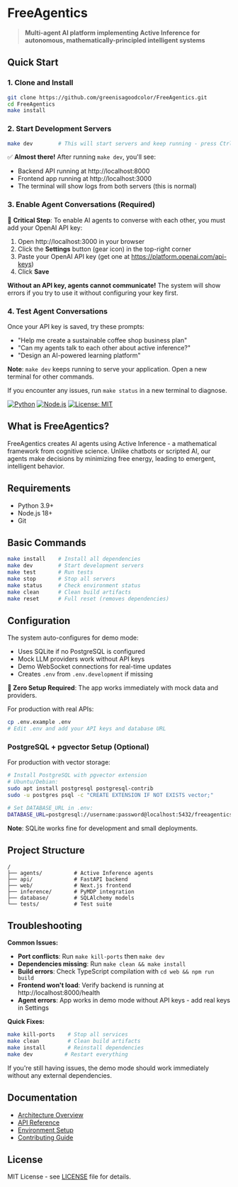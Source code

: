 # FreeAgentics

> **Multi-agent AI platform implementing Active Inference for autonomous, mathematically-principled intelligent systems**

## Quick Start

### 1. Clone and Install
```bash
git clone https://github.com/greenisagoodcolor/FreeAgentics.git
cd FreeAgentics
make install
```

### 2. Start Development Servers
```bash
make dev        # This will start servers and keep running - press Ctrl+C to stop
```

✅ **Almost there!** After running `make dev`, you'll see:
- Backend API running at http://localhost:8000
- Frontend app running at http://localhost:3000
- The terminal will show logs from both servers (this is normal)

### 3. Enable Agent Conversations (Required)
🔑 **Critical Step**: To enable AI agents to converse with each other, you must add your OpenAI API key:

1. Open http://localhost:3000 in your browser
2. Click the **Settings** button (gear icon) in the top-right corner
3. Paste your OpenAI API key (get one at https://platform.openai.com/api-keys)
4. Click **Save**

**Without an API key, agents cannot communicate!** The system will show errors if you try to use it without configuring your key first.

### 4. Test Agent Conversations
Once your API key is saved, try these prompts:
- "Help me create a sustainable coffee shop business plan"
- "Can my agents talk to each other about active inference?"
- "Design an AI-powered learning platform"

**Note**: `make dev` keeps running to serve your application. Open a new terminal for other commands.

If you encounter any issues, run `make status` in a new terminal to diagnose.

[![Python](https://img.shields.io/badge/python-3.9+-blue.svg)](https://www.python.org/)
[![Node.js](https://img.shields.io/badge/node-18+-green.svg)](https://nodejs.org/)
[![License: MIT](https://img.shields.io/badge/License-MIT-yellow.svg)](LICENSE)

## What is FreeAgentics?

FreeAgentics creates AI agents using Active Inference - a mathematical framework from cognitive science. Unlike chatbots or scripted AI, our agents make decisions by minimizing free energy, leading to emergent, intelligent behavior.

## Requirements

- Python 3.9+
- Node.js 18+
- Git

## Basic Commands

```bash
make install    # Install all dependencies
make dev        # Start development servers
make test       # Run tests
make stop       # Stop all servers
make status     # Check environment status
make clean      # Clean build artifacts
make reset      # Full reset (removes dependencies)
```

## Configuration

The system auto-configures for demo mode:
- Uses SQLite if no PostgreSQL is configured
- Mock LLM providers work without API keys
- Demo WebSocket connections for real-time updates
- Creates `.env` from `.env.development` if missing

**🎯 Zero Setup Required**: The app works immediately with mock data and providers.

For production with real APIs:
```bash
cp .env.example .env
# Edit .env and add your API keys and database URL
```

### PostgreSQL + pgvector Setup (Optional)

For production with vector storage:
```bash
# Install PostgreSQL with pgvector extension
# Ubuntu/Debian:
sudo apt install postgresql postgresql-contrib
sudo -u postgres psql -c "CREATE EXTENSION IF NOT EXISTS vector;"

# Set DATABASE_URL in .env:
DATABASE_URL=postgresql://username:password@localhost:5432/freeagentics
```

**Note**: SQLite works fine for development and small deployments.

## Project Structure

```
/
├── agents/          # Active Inference agents
├── api/             # FastAPI backend
├── web/             # Next.js frontend
├── inference/       # PyMDP integration
├── database/        # SQLAlchemy models
└── tests/           # Test suite
```




## Troubleshooting

**Common Issues:**
- **Port conflicts**: Run `make kill-ports` then `make dev`
- **Dependencies missing**: Run `make clean && make install`
- **Build errors**: Check TypeScript compilation with `cd web && npm run build`
- **Frontend won't load**: Verify backend is running at http://localhost:8000/health
- **Agent errors**: App works in demo mode without API keys - add real keys in Settings

**Quick Fixes:**
```bash
make kill-ports    # Stop all services
make clean         # Clean build artifacts  
make install       # Reinstall dependencies
make dev          # Restart everything
```

If you're still having issues, the demo mode should work immediately without any external dependencies.


## Documentation

- [Architecture Overview](docs/ARCHITECTURE_OVERVIEW.md)
- [API Reference](docs/api/API_REFERENCE.md)
- [Environment Setup](ENVIRONMENT_SETUP.md)
- [Contributing Guide](CONTRIBUTING.md)



## License

MIT License - see [LICENSE](LICENSE) file for details.
